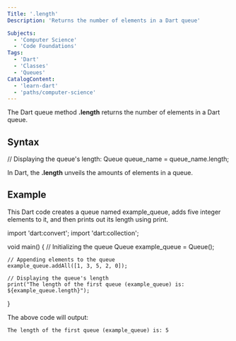 ```yaml
---
Title: '.length'
Description: 'Returns the number of elements in a Dart queue'

Subjects: 
  - 'Computer Science'
  - 'Code Foundations'
Tags: 
  - 'Dart'
  - 'Classes'
  - 'Queues'
CatalogContent: 
  - 'learn-dart'
  - 'paths/computer-science'
---
```


The Dart queue method **.length** returns the number of elements in a Dart queue.

## Syntax

// Displaying the queue's length:
Queue queue_name = queue_name.length;

In Dart, the **.length** unveils the amounts of elements in a queue.

## Example
This Dart code creates a queue named example_queue, adds five integer elements to it, and then prints out its length using print.

import 'dart:convert';
import 'dart:collection';

void main() 
{
    // Initializing the queue
    Queue<int> example_queue = Queue<int>();

    // Appending elements to the queue
    example_queue.addAll([1, 3, 5, 2, 0]);

    // Displaying the queue's length
    print("The length of the first queue (example_queue) is: ${example_queue.length}");
}

The above code will output:

    The length of the first queue (example_queue) is: 5
